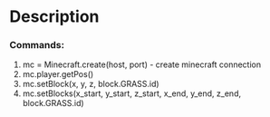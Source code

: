# Description

### Commands:
1. mc = Minecraft.create(host, port) - create minecraft connection 
2. mc.player.getPos()
3. mc.setBlock(x, y, z, block.GRASS.id)
4. mc.setBlocks(x_start, y_start, z_start, x_end, y_end, z_end, block.GRASS.id)